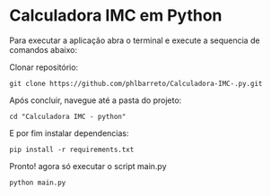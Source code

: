 # Calculadora IMC em Python

Para executar a aplicação abra o terminal e execute a sequencia de comandos abaixo:

Clonar repositório:
```
git clone https://github.com/phlbarreto/Calculadora-IMC-.py.git
```

Após concluir, navegue até a pasta do projeto:
```
cd "Calculadora IMC - python"
```

 E por fim instalar dependencias:
```
pip install -r requirements.txt
```

Pronto! agora só executar o script main.py
```
python main.py
```
